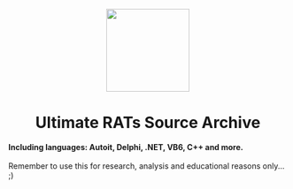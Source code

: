
<p align="center">
  <img width="150" height="150" src="https://user-images.githubusercontent.com/127018596/229861568-5b61c8c4-157f-42af-9b23-bd8684437def.png">
</p>

<h1 align="center">Ultimate RATs Source Archive</h1>
<b align="center">Including languages: Autoit, Delphi, .NET, VB6, C++ and more.</b>  
<br>
<br>
Remember to use this for research, analysis and educational reasons only... ;)
